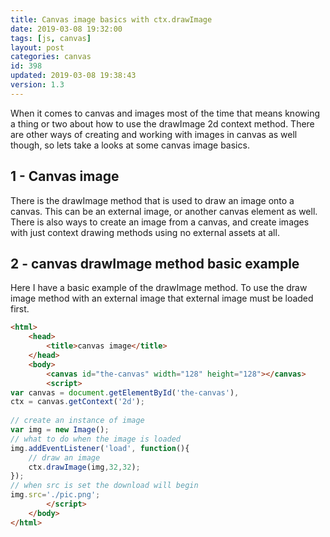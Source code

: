 ```yaml
---
title: Canvas image basics with ctx.drawImage
date: 2019-03-08 19:32:00
tags: [js, canvas]
layout: post
categories: canvas
id: 398
updated: 2019-03-08 19:38:43
version: 1.3
---
```


When it comes to canvas and images most of the time that means knowing a thing or two about how to use the drawImage 2d context method. There are other ways of creating and working with images in canvas as well though, so lets take a looks at some canvas image basics.

<!-- more -->

## 1 - Canvas image

There is the drawImage method that is used to draw an image onto a canvas. This can be an external image, or another canvas element as well. There is also ways to create an image from a canvas, and create images with just context drawing methods using no external assets at all. 


## 2 - canvas drawImage method basic example

Here I have a basic example of the drawImage method. To use the draw image method with an external image that external image must be loaded first.

```html
<html>
    <head>
        <title>canvas image</title>
    </head>
    <body>
        <canvas id="the-canvas" width="128" height="128"></canvas>
        <script>
var canvas = document.getElementById('the-canvas'),
ctx = canvas.getContext('2d');
 
// create an instance of image
var img = new Image();
// what to do when the image is loaded
img.addEventListener('load', function(){
    // draw an image
    ctx.drawImage(img,32,32);
});
// when src is set the download will begin
img.src='./pic.png';
        </script>
    </body>
</html>
```